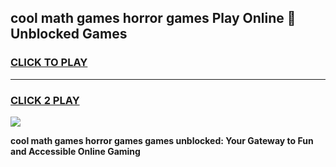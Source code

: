 
## cool math games horror games Play Online 👋 Unblocked Games
<h3>
<a href="https://news.freeplayer.one?title=cool_math_games_horror_games&ref=17CMG">CLICK TO PLAY</a></h3>
<hr>

<h3>
<a href="https://news.freeplayer.one?title=cool_math_games_horror_games&ref=17CMG">CLICK 2 PLAY</a>
  
</h3>

<a href="https://news.freeplayer.one?title=cool_math_games_horror_games&ref=17CMG/"><img src="https://clearcache.store/games.png"></a>


**cool math games horror games games unblocked: Your Gateway to Fun and Accessible Online Gaming**
